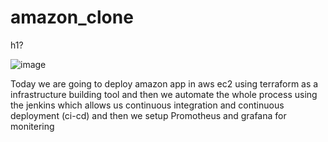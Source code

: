 <h1>amazon_clone</h1>h1?

![image](https://github.com/user-attachments/assets/ae121445-b862-4c10-a109-81e1e6367603)

Today we are going to deploy amazon app in aws ec2 using terraform as a infrastructure building tool and then we automate the whole process using the jenkins which allows us continuous integration and continuous deployment (ci-cd) and then we setup Promotheus and grafana for monitering
